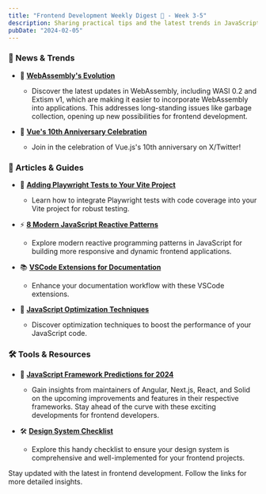 ```yaml
---
title: "Frontend Development Weekly Digest 🍵 - Week 3-5"
description: Sharing practical tips and the latest trends in JavaScript
pubDate: "2024-02-05"
---
```


### 🌟 News & Trends

- 🚀 **[WebAssembly's Evolution](https://thenewstack.io/wasi-0-2-preview-a-new-dawn-for-webassembly/)**

  - Discover the latest updates in WebAssembly, including WASI 0.2 and Extism v1, which are making it easier to incorporate WebAssembly into applications. This addresses long-standing issues like garbage collection, opening up new possibilities for frontend development.

- 🥳 **[Vue's 10th Anniversary Celebration](https://twitter.com/vuejs/status/1753678155444101385)**
  - Join in the celebration of Vue.js's 10th anniversary on X/Twitter!

### 📝 Articles & Guides

- 🧪 **[Adding Playwright Tests to Your Vite Project](https://mickydore.medium.com/adding-playwright-tests-to-your-vite-project-with-code-coverage-f6cfa65f0209)**

  - Learn how to integrate Playwright tests with code coverage into your Vite project for robust testing.

- ⚡️ **[8 Modern JavaScript Reactive Patterns](https://levelup.gitconnected.com/8-modern-javascript-reactive-patterns-0b5698fdb46e)**

  - Explore modern reactive programming patterns in JavaScript for building more responsive and dynamic frontend applications.

- 📚 **[VSCode Extensions for Documentation](https://medium.com/@rami.krispin/vscode-extensions-for-documentation-5eec3f9c9e58)**

  - Enhance your documentation workflow with these VSCode extensions.

- 🚀 **[JavaScript Optimization Techniques](https://medium.com/globant/javascript-optimization-techniques-20d8d167dadd)**
  - Discover optimization techniques to boost the performance of your JavaScript code.

### 🛠 Tools & Resources

- 🚀 **[JavaScript Framework Predictions for 2024](https://thenewstack.io/2024-predictions-by-javascript-frontend-framework-maintainers/)**

  - Gain insights from maintainers of Angular, Next.js, React, and Solid on the upcoming improvements and features in their respective frameworks. Stay ahead of the curve with these exciting developments for frontend developers.

- 🛠 **[Design System Checklist](https://www.designsystemchecklist.com/)**
  - Explore this handy checklist to ensure your design system is comprehensive and well-implemented for your frontend projects.

Stay updated with the latest in frontend development. Follow the links for more detailed insights.
